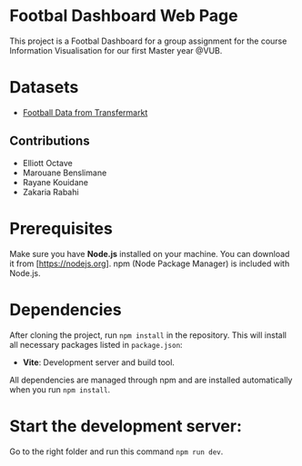 # Footbal Dashboard Web Page

This project is a Footbal Dashboard for a group assignment for the course Information Visualisation for our first Master year @VUB.

# Datasets
 - [Football Data from Transfermarkt](https://www.kaggle.com/datasets/davidcariboo/player-scores)

## Contributions
- Elliott Octave
- Marouane Benslimane
- Rayane Kouidane
- Zakaria Rabahi

# Prerequisites

Make sure you have **Node.js** installed on your machine. You can download it from [https://nodejs.org]. npm (Node Package Manager) is included with Node.js.

#  Dependencies

After cloning the project, run `npm install` in the repository. This will install all necessary packages listed in `package.json`:

- **Vite**: Development server and build tool.

All dependencies are managed through npm and are installed automatically when you run `npm install`.

#  Start the development server:
Go to the right folder and run this command `npm run dev`.
